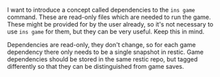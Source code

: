 I want to introduce a concept called dependencies to the `ins game` command.
These are read-only files which are needed to run the game. These might be
provided for by the user already, so it's not necessary to use `ins game` for
them, but they can be very useful. Keep this in mind. 

Dependencies are read-only, they don't change, so for each game dependency there
only needs to be a single snapshot in restic. Game dependencies should be stored
in the same restic repo, but tagged differently so that they can be
distinguished from game saves. 


